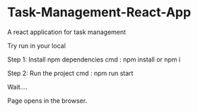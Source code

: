 # Task-Management-React-App
A react application for task management

Try run in your local

Step 1:
Install npm dependencies
cmd : npm install or npm i

Step 2:
Run the project 
cmd : npm run start

Wait....

Page opens in the browser.

